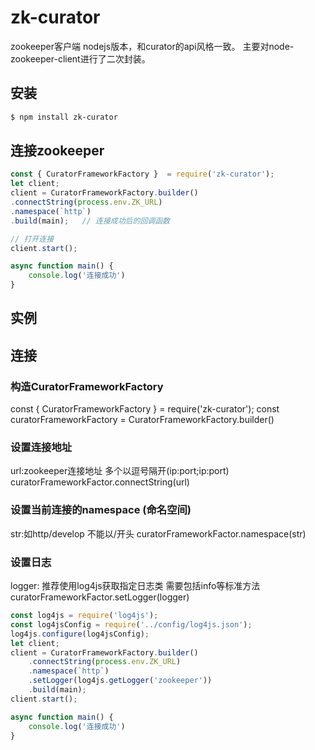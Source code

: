 # zk-curator
zookeeper客户端 nodejs版本，和curator的api风格一致。
主要对node-zookeeper-client进行了二次封装。


## 安装

```bash
$ npm install zk-curator
```
## 连接zookeeper
```js
const { CuratorFrameworkFactory }  = require('zk-curator');
let client;
client = CuratorFrameworkFactory.builder()
.connectString(process.env.ZK_URL)
.namespace(`http`)
.build(main);   // 连接成功后的回调函数

// 打开连接
client.start();

async function main() {
	console.log('连接成功')
}

```

## 实例




## 连接
### 构造CuratorFrameworkFactory
const { CuratorFrameworkFactory } = require('zk-curator');
const curatorFrameworkFactory = CuratorFrameworkFactory.builder()

### 设置连接地址 
url:zookeeper连接地址 多个以逗号隔开(ip:port;ip:port)
curatorFrameworkFactor.connectString(url)

### 设置当前连接的namespace (命名空间)
str:如http/develop  不能以/开头
curatorFrameworkFactor.namespace(str)


### 设置日志 
logger: 推荐使用log4js获取指定日志类 需要包括info等标准方法</br>
curatorFrameworkFactor.setLogger(logger)</br>
```js
const log4js = require('log4js');
const log4jsConfig = require('../config/log4js.json');
log4js.configure(log4jsConfig);
let client;
client = CuratorFrameworkFactory.builder()
    .connectString(process.env.ZK_URL)
    .namespace(`http`)
    .setLogger(log4js.getLogger('zookeeper'))
    .build(main);
client.start();

async function main() {
	console.log('连接成功')
}

```
### 

 



